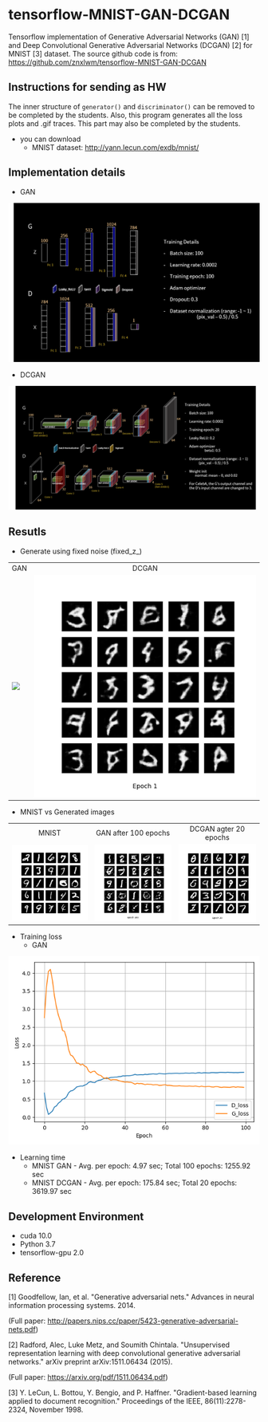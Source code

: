 # tensorflow-MNIST-GAN-DCGAN
Tensorflow implementation of Generative Adversarial Networks (GAN) [1] and Deep Convolutional Generative Adversarial Networks (DCGAN) [2] for MNIST [3] dataset.
The source github code is from: https://github.com/znxlwm/tensorflow-MNIST-GAN-DCGAN 

## Instructions for sending as HW
The inner structure of `generator()` and `discriminator()` can be removed to be completed by the students.
Also, this program generates all the loss plots and .gif traces. This part may also be completed by the students. 


* you can download
  - MNIST dataset: http://yann.lecun.com/exdb/mnist/

## Implementation details
* GAN

![GAN](tensorflow_GAN.png)

* DCGAN

![Loss](tensorflow_DCGAN.png)

## Resutls
* Generate using fixed noise (fixed_z_)

<table align='center'>
<tr align='center'>
<td> GAN</td>
<td> DCGAN</td>
</tr>
<tr>
<td><img src = 'MNIST_GAN_results/generation_animation.gif'>
<td><img src = 'MNIST_DCGAN_results/MNIST_DCGAN_generation_animation.gif'>
</tr>
</table>

* MNIST vs Generated images

<table align='center'>
<tr align='center'>
<td> MNIST </td>
<td> GAN after 100 epochs </td>
<td> DCGAN agter 20 epochs </td>
</tr>
<tr>
<td><img src = 'MNIST_GAN_results/raw_MNIST.png'>
<td><img src = 'MNIST_GAN_results/MNIST_GAN_100.png'>
<td><img src = 'MNIST_DCGAN_results/MNIST_DCGAN_20.png'>
</tr>
</table>

* Training loss
  * GAN

![Loss](MNIST_GAN_results/MNIST_GAN_train_hist.png)

* Learning time
    * MNIST GAN - Avg. per epoch: 4.97 sec; Total 100 epochs: 1255.92 sec
    * MNIST DCGAN - Avg. per epoch: 175.84 sec; Total 20 epochs: 3619.97 sec

## Development Environment

* cuda 10.0
* Python 3.7
* tensorflow-gpu 2.0

## Reference

[1] Goodfellow, Ian, et al. "Generative adversarial nets." Advances in neural information processing systems. 2014.

(Full paper: http://papers.nips.cc/paper/5423-generative-adversarial-nets.pdf)

[2] Radford, Alec, Luke Metz, and Soumith Chintala. "Unsupervised representation learning with deep convolutional generative adversarial networks." arXiv preprint arXiv:1511.06434 (2015).

(Full paper: https://arxiv.org/pdf/1511.06434.pdf)

[3] Y. LeCun, L. Bottou, Y. Bengio, and P. Haffner. "Gradient-based learning applied to document recognition." Proceedings of the IEEE, 86(11):2278-2324, November 1998.
